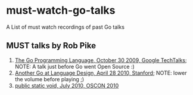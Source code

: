 # must-watch-go-talks
A List of must watch recordings of past Go talks

## **MUST** talks by Rob Pike
1. [The Go Programming Language, October 30 2009, Google TechTalks](https://www.youtube.com/watch?v=rKnDgT73v8s); NOTE: A talk just before Go went Open Source :)
2. [Another Go at Language Design, April 28 2010, Stanford](https://www.youtube.com/watch?v=7VcArS4Wpqk); NOTE: lower the volume before playing ;)
3. [public static void, July 2010, OSCON 2010](https://www.youtube.com/watch?v=5kj5ApnhPAE)
